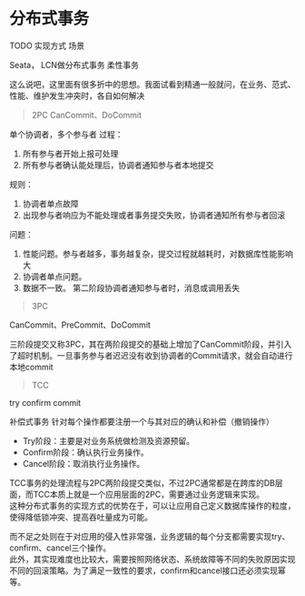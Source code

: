 # 分布式事务
TODO 实现方式 场景

 Seata，
 LCN做分布式事务
 柔性事务

这么说吧，这里面有很多折中的思想。我面试看到精通一般就问，在业务、范式、性能、维护发生冲突时，各自如何解决

> 2PC
CanCommit、DoCommit

单个协调者，多个参与者
过程：
1. 所有参与者开始上报可处理
1. 所有参与者确认能处理后，协调者通知参与者本地提交

规则：

1. 协调者单点故障
1. 出现参与者响应为不能处理或者事务提交失败，协调者通知所有参与者回滚

问题：
1. 性能问题。参与者越多，事务越复杂，提交过程就越耗时，对数据库性能影响大
1. 协调者单点问题。
1. 数据不一致。 第二阶段协调者通知参与者时，消息或调用丢失

> 3PC

CanCommit、PreCommit、DoCommit

三阶段提交又称3PC，其在两阶段提交的基础上增加了CanCommit阶段，并引入了超时机制。一旦事务参与者迟迟没有收到协调者的Commit请求，就会自动进行本地commit

> TCC

try confirm commit

补偿式事务  针对每个操作都要注册一个与其对应的确认和补偿（撤销操作）
- Try阶段：主要是对业务系统做检测及资源预留。
- Confirm阶段：确认执行业务操作。
- Cancel阶段：取消执行业务操作。


TCC事务的处理流程与2PC两阶段提交类似，不过2PC通常都是在跨库的DB层面，而TCC本质上就是一个应用层面的2PC，需要通过业务逻辑来实现。  
这种分布式事务的实现方式的优势在于，可以让应用自己定义数据库操作的粒度，使得降低锁冲突、提高吞吐量成为可能。

而不足之处则在于对应用的侵入性非常强，业务逻辑的每个分支都需要实现try、confirm、cancel三个操作。  
此外，其实现难度也比较大，需要按照网络状态、系统故障等不同的失败原因实现不同的回滚策略。为了满足一致性的要求，confirm和cancel接口还必须实现幂等。